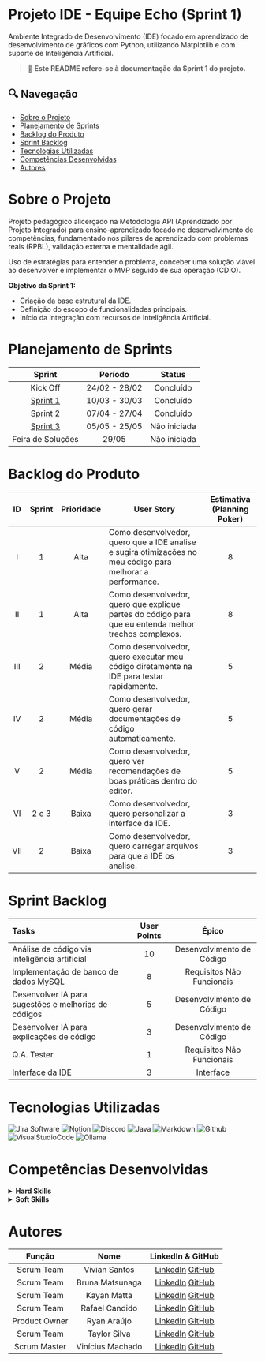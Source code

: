 # Projeto IDE - Equipe Echo (Sprint 1)

Ambiente Integrado de Desenvolvimento (IDE) focado em aprendizado de desenvolvimento de gráficos com Python, utilizando Matplotlib e com suporte de Inteligência Artificial.

> 🔹 **Este README refere-se à documentação da Sprint 1 do projeto.**

## 🔍 Navegação
- [Sobre o Projeto](#sobre-o-projeto)
- [Planejamento de Sprints](#planejamento-de-sprints)
- [Backlog do Produto](#backlog-do-produto)
- [Sprint Backlog](#sprint-backlog)
- [Tecnologias Utilizadas](#tecnologias-utilizadas)
- [Competências Desenvolvidas](#competências-desenvolvidas)
- [Autores](#autores)

# Sobre o Projeto
Projeto pedagógico alicerçado na Metodologia API (Aprendizado por Projeto Integrado) para ensino-aprendizado focado no desenvolvimento de competências, fundamentado nos pilares de aprendizado com problemas reais (RPBL), validação externa e mentalidade ágil.

Uso de estratégias para entender o problema, conceber uma solução viável ao desenvolver e implementar o MVP seguido de sua operação (CDIO).

**Objetivo da Sprint 1:**
- Criação da base estrutural da IDE.
- Definição do escopo de funcionalidades principais.
- Início da integração com recursos de Inteligência Artificial.

# Planejamento de Sprints

| Sprint | Período | Status |
|:------:|:--------:|:------:|
| Kick Off | 24/02 - 28/02 | Concluído |
| [Sprint 1](https://github.com/EquipeEcho/botEcho/tree/main) | 10/03 - 30/03 | Concluído |
| [Sprint 2](https://github.com/EquipeEcho/botEcho/tree/botEcho.S2) | 07/04 - 27/04 | Concluído |
| [Sprint 3](https://github.com/EquipeEcho/botEcho/tree/main) | 05/05 - 25/05 | Não iniciada |
| Feira de Soluções | 29/05 | Não iniciada |

# Backlog do Produto

| ID | Sprint | Prioridade | User Story | Estimativa (Planning Poker) |
|:--:|:------:|:----------:|------------|:---------------------------:|
| I | 1 | Alta | Como desenvolvedor, quero que a IDE analise e sugira otimizações no meu código para melhorar a performance. | 8 |
| II | 1 | Alta | Como desenvolvedor, quero que explique partes do código para que eu entenda melhor trechos complexos. | 8 |
| III | 2 | Média | Como desenvolvedor, quero executar meu código diretamente na IDE para testar rapidamente. | 5 |
| IV | 2 | Média | Como desenvolvedor, quero gerar documentações de código automaticamente. | 5 |
| V | 2 | Média | Como desenvolvedor, quero ver recomendações de boas práticas dentro do editor. | 5 |
| VI | 2 e 3 | Baixa | Como desenvolvedor, quero personalizar a interface da IDE. | 3 |
| VII | 2 | Baixa | Como desenvolvedor, quero carregar arquivos para que a IDE os analise. | 3 |

# Sprint Backlog

| Tasks | User Points | Épico |
|:----------------------------------------------|:-----------:|:---------------------------:|
| Análise de código via inteligência artificial | 10 | Desenvolvimento de Código |
| Implementação de banco de dados MySQL | 8 | Requisitos Não Funcionais |
| Desenvolver IA para sugestões e melhorias de códigos | 5 | Desenvolvimento de Código |
| Desenvolver IA para explicações de código | 3 | Desenvolvimento de Código |
| Q.A. Tester | 1 | Requisitos Não Funcionais |
| Interface da IDE | 3 | Interface |

# Tecnologias Utilizadas

![Jira Software](https://img.shields.io/badge/Jira-fdfefe?style=for-the-badge&logo=Jira&logoColor=0064c8)
![Notion](https://img.shields.io/badge/Notion-fdfefe?style=for-the-badge&logo=notion&logoColor=000000)
![Discord](https://img.shields.io/badge/Discord-fdfefe?style=for-the-badge&logo=discord)
![Java](https://img.shields.io/badge/Java-fdfefe?style=for-the-badge&logo=openjdk&logoColor=000000)
![Markdown](https://img.shields.io/badge/Markdown-fdfefe?style=for-the-badge&logo=markdown&logoColor=2e4053)
![Github](https://img.shields.io/badge/Github-fdfefe?style=for-the-badge&logo=github&logoColor=000000)
![VisualStudioCode](https://img.shields.io/badge/VsCode-fdfefe?style=for-the-badge&logo=visualstudiocode)
![Ollama](https://img.shields.io/badge/Ollama-fdfefe?style=for-the-badge&logo=Ollama&logoColor=000000)

# Competências Desenvolvidas

<details>
<summary><strong>Hard Skills</strong></summary>

| Tecnologia/Metodologia | Nível |
| ---------------------- | ----- |
| GitHub | ★★★★★★★☆☆☆ |
| Gestão de Projetos | ★★★★★★★★★☆ |
| Scrum Master | ★★★★★★★★☆☆ |
| Product Owner | ★★★★★★★★☆☆ |
| Git Projects | ★★★★★★★★★★ |

</details>

<details>
<summary><strong>Soft Skills</strong></summary>

| Habilidade | Nível |
| ---------- | ----- |
| Colaboração | ★★★★★★★★★★ |
| Proatividade | ★★★★★★★★☆☆ |
| Pensamento Crítico | ★★★★★★★☆☆☆ |
| Gerenciamento de Tempo | ★★★★★★★★★☆ |
| Adaptabilidade | ★★★★★★☆☆☆☆ |
| Resiliência | ★★★★★★★★☆☆ |

</details>

# Autores

| Função | Nome | LinkedIn & GitHub |
|:--------:|:----:|:----------------:|
| Scrum Team | Vivian Santos | [LinkedIn](https://www.linkedin.com/in/vivian-maria-oliveira-298626235) [GitHub](https://github.com/vivianSantos0101) |
| Scrum Team | Bruna Matsunaga | [LinkedIn](https://www.linkedin.com/in/bruna-hayashi-1b4a71324/) [GitHub](https://github.com/bruna-hm) |
| Scrum Team | Kayan Matta | [LinkedIn](https://www.linkedin.com/in/kayan-da-matta-453905253) [GitHub](https://github.com/kayanmatta) |
| Scrum Team | Rafael Candido | [LinkedIn](https://www.linkedin.com/in/rafael-candido-155705317) [GitHub](https://github.com/Rafa2-bit) |
| Product Owner | Ryan Araújo | [LinkedIn](https://www.linkedin.com/in/ryan-araujo-dos-santos-8391b927b) [GitHub](https://github.com/Ryan53132) |
| Scrum Team | Taylor Silva | [LinkedIn](https://www.linkedin.com/in/taylor-silva-859300330) [GitHub](https://github.com/TaylorSilva2) |
| Scrum Master | Vinícius Machado | [LinkedIn](https://www.linkedin.com/in/vinícius-lopes-1bb568326) [GitHub](https://github.com/Vlopes7) |
